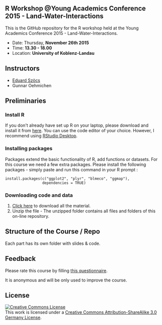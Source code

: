 R Workshop @Young Academics Conference 2015 - Land-Water-Interactions
--------------------------------

This is the GitHub repository for the R workshop held at the Young Academics Conference 2015 - Land-Water-Interactions.

* Date:   Thursday, **November 26th 2015**
* Time: **13.30 - 18.00** 
* Location: **University of Koblenz-Landau**



## Instructors

* [Eduard Szöcs](edild.github.io)
* Gunnar Oehmichen


## Preliminaries

### Install R

If you don't already have set up R on your laptop, please download and install it from [here](http://cran.rstudio.com/). 
You can use the code editor of your choice. However, I recommend using [RStudio Desktop](http://www.rstudio.com/products/rstudio/download/).


### Installing packages

Packages extend the basic functionality of R, add functions or datasets.
For this course we need a few extra packages.  Please install the following packages - simply paste and run this command in your R prompt :

```{R}
install.packages(c("ggplot2", "plyr", "blmeco", "ggmap"), 
                 dependencies = TRUE)
```


### Downloading code and data

1. [Click here](https://github.com/EDiLD/r_landau_2015/archive/master.zip) to download all the material.
2. Unzip the file - The unzipped folder contains all files and folders of this on-line repository.


## Structure of the Course / Repo

Each part has its own folder with slides & code.


## Feedback

Please rate this course by filling [this questionnaire](http://goo.gl/forms/8x2m4TB9NM).

It is anonymous and will be only used to improve the course.


## License  
<a rel="license" href="http://creativecommons.org/licenses/by-sa/3.0/de/"><img alt="Creative Commons License" style="border-width:0" src="https://i.creativecommons.org/l/by-sa/3.0/de/88x31.png" /></a><br />This work is licensed under a <a rel="license" href="http://creativecommons.org/licenses/by-sa/3.0/de/">Creative Commons Attribution-ShareAlike 3.0 Germany License</a>.
